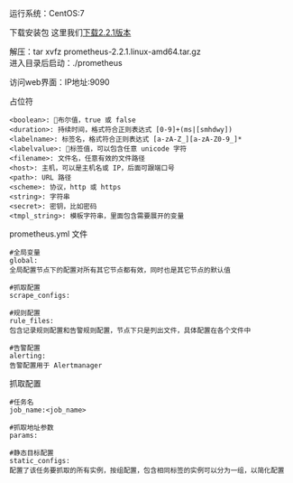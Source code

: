 运行系统：CentOS:7

下载安装包 这里我们[下载2.2.1版本](http://labfile.oss.aliyuncs.com/courses/1102/prometheus-2.2.1.linux-amd64.tar.gz)

解压：tar xvfz prometheus-2.2.1.linux-amd64.tar.gz<br>
进入目录后启动：./prometheus

访问web界面：IP地址:9090

占位符
```
<boolean>: 布尔值，true 或 false
<duration>: 持续时间，格式符合正则表达式 [0-9]+(ms|[smhdwy])
<labelname>: 标签名，格式符合正则表达式 [a-zA-Z_][a-zA-Z0-9_]*
<labelvalue>: 标签值，可以包含任意 unicode 字符
<filename>: 文件名，任意有效的文件路径
<host>: 主机，可以是主机名或 IP，后面可跟端口号
<path>: URL 路径
<scheme>: 协议，http 或 https
<string>: 字符串
<secret>: 密钥，比如密码
<tmpl_string>: 模板字符串，里面包含需要展开的变量
```
prometheus.yml 文件
```
#全局变量
global:
全局配置节点下的配置对所有其它节点都有效，同时也是其它节点的默认值

#抓取配置
scrape_configs:

#规则配置
rule_files:
包含记录规则配置和告警规则配置，节点下只是列出文件，具体配置在各个文件中

#告警配置
alerting:
告警配置用于 Alertmanager
```
抓取配置
```
#任务名
job_name:<job_name>

#抓取地址参数
params:

#静态目标配置
static_configs:
配置了该任务要抓取的所有实例，按组配置，包含相同标签的实例可以分为一组，以简化配置
```